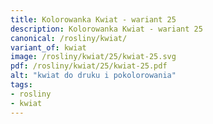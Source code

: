 ```yaml
---
title: Kolorowanka Kwiat - wariant 25
description: Kolorowanka Kwiat - wariant 25
canonical: /rosliny/kwiat/
variant_of: kwiat
image: /rosliny/kwiat/25/kwiat-25.svg
pdf: /rosliny/kwiat/25/kwiat-25.pdf
alt: "kwiat do druku i pokolorowania"
tags:
- rosliny
- kwiat
---
```

